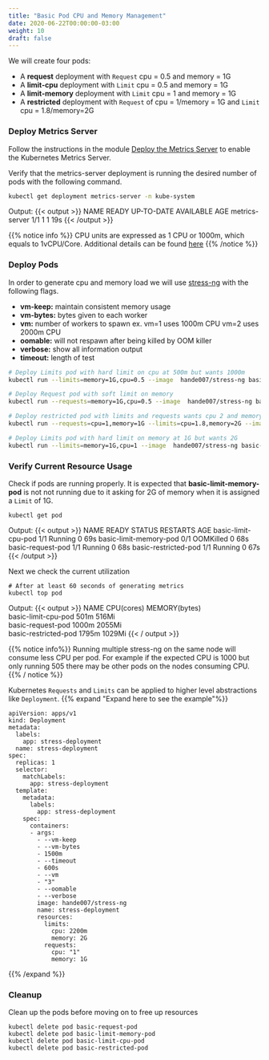 ```yaml
---
title: "Basic Pod CPU and Memory Management"
date: 2020-06-22T00:00:00-03:00
weight: 10
draft: false
---
```


We will create four pods:

  - A **request** deployment with `Request` cpu = 0.5 and memory = 1G
  - A **limit-cpu** deployment with `Limit` cpu = 0.5 and memory = 1G
  - A **limit-memory** deployment with `Limit` cpu = 1 and memory = 1G
  - A **restricted** deployment with `Request` of cpu = 1/memory = 1G and `Limit` cpu = 1.8/memory=2G


### Deploy Metrics Server
Follow the instructions in the module [Deploy the Metrics Server](/beginner/080_scaling/deploy_hpa/#deploy-the-metrics-server) to enable the Kubernetes Metrics Server.

Verify that the metrics-server deployment is running the desired number of pods with the following command.
```sh
kubectl get deployment metrics-server -n kube-system
```
Output:
{{< output >}}
NAME             READY   UP-TO-DATE   AVAILABLE   AGE
metrics-server   1/1     1            1           19s
{{< /output >}}

{{% notice info %}}
CPU units are expressed as 1 CPU or 1000m, which equals to 1vCPU/Core. Additional details can be found [here](https://kubernetes.io/docs/concepts/configuration/manage-resources-containers/#resource-units-in-kubernetes) 
{{% /notice %}}

### Deploy Pods

In order to generate cpu and memory load we will use [stress-ng](http://manpages.ubuntu.com/manpages/bionic/man1/stress-ng.1.html) with the following flags. 

- **vm-keep:** maintain consistent memory usage
- **vm-bytes:** bytes given to each worker
- **vm:** number of workers to spawn ex. vm=1 uses 1000m CPU vm=2 uses 2000m CPU
- **oomable:** will not respawn after being killed by OOM killer
- **verbose:** show all information output
- **timeout:** length of test


```sh
# Deploy Limits pod with hard limit on cpu at 500m but wants 1000m
kubectl run --limits=memory=1G,cpu=0.5 --image  hande007/stress-ng basic-limit-cpu-pod --restart=Never --  --vm-keep --vm-bytes 512m --timeout 600s --vm 1 --oomable --verbose 

# Deploy Request pod with soft limit on memory 
kubectl run --requests=memory=1G,cpu=0.5 --image  hande007/stress-ng basic-request-pod --restart=Never --  --vm-keep   --vm-bytes 2g --timeout 600s --vm 1 --oomable --verbose 

# Deploy restricted pod with limits and requests wants cpu 2 and memory at 1G
kubectl run --requests=cpu=1,memory=1G --limits=cpu=1.8,memory=2G --image  hande007/stress-ng basic-restricted-pod  --restart=Never --  --vm-keep  --vm-bytes 1g --timeout 600s --vm 2 --oomable --verbose 

# Deploy Limits pod with hard limit on memory at 1G but wants 2G
kubectl run --limits=memory=1G,cpu=1 --image  hande007/stress-ng basic-limit-memory-pod --restart=Never --  --vm-keep  --vm-bytes 2g --timeout 600s --vm 1 --oomable --verbose 
```

### Verify Current Resource Usage

Check if pods are running properly. It is expected that **basic-limit-memory-pod** is not not running due to it asking for 2G of memory when it is assigned a `Limit` of 1G.

```
kubectl get pod
```
Output:
{{< output >}}
NAME                     READY   STATUS      RESTARTS   AGE
basic-limit-cpu-pod      1/1     Running     0          69s
basic-limit-memory-pod   0/1     OOMKilled   0          68s
basic-request-pod        1/1     Running     0          68s
basic-restricted-pod     1/1     Running     0          67s
{{< /output >}}

Next we check the current utilization

```
# After at least 60 seconds of generating metrics
kubectl top pod
```
Output:
{{< output >}}
NAME                   CPU(cores)   MEMORY(bytes)   
basic-limit-cpu-pod    501m         516Mi           
basic-request-pod      1000m        2055Mi          
basic-restricted-pod   1795m        1029Mi 
{{< / output >}}

{{% notice info%}}
Running multiple stress-ng on the same node will consume less CPU per pod. For example if the expected CPU is 1000 but only running 505 there may be other pods on the nodes consuming CPU. 
{{% / notice %}}

Kubernetes `Requests` and `Limits` can be applied to higher level abstractions like `Deployment`. 
{{% expand "Expand here to see the example"%}}
```
apiVersion: apps/v1
kind: Deployment
metadata:
  labels:
    app: stress-deployment
  name: stress-deployment
spec:
  replicas: 1
  selector:
    matchLabels:
      app: stress-deployment
  template:
    metadata:
      labels:
        app: stress-deployment
    spec:
      containers:
      - args:
        - --vm-keep
        - --vm-bytes
        - 1500m
        - --timeout
        - 600s
        - --vm
        - "3"
        - --oomable
        - --verbose
        image: hande007/stress-ng
        name: stress-deployment
        resources:
          limits:
            cpu: 2200m
            memory: 2G
          requests:
            cpu: "1"
            memory: 1G
```
{{% /expand %}}

### Cleanup
Clean up the pods before moving on to free up resources
```
kubectl delete pod basic-request-pod
kubectl delete pod basic-limit-memory-pod
kubectl delete pod basic-limit-cpu-pod
kubectl delete pod basic-restricted-pod
```
